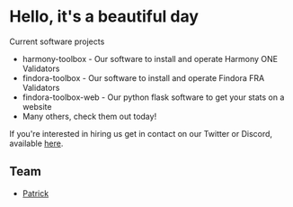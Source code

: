 # Hello, it's a beautiful day

Current software projects
- harmony-toolbox - Our software to install and operate Harmony ONE Validators
- findora-toolbox - Our software to install and operate Findora FRA Validators
- findora-toolbox-web - Our python flask software to get your stats on a website
- Many others, check them out today!

If you're interested in hiring us get in contact on our Twitter or Discord, available [here](https://easynode.pro/links).

## Team
- [Patrick](https://github.com/patrickmogul)
